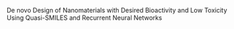 De novo Design of Nanomaterials with Desired Bioactivity and Low Toxicity Using Quasi-SMILES and Recurrent Neural Networks

